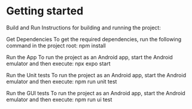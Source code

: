 # Getting started

Build and Run
Instructions for building and running the project:

Get Dependencies
To get the required dependencies, run the following command in the project root:
npm install

Run the App
To run the project as an Android app, start the Android emulator and then execute:
npx expo start

Run the Unit tests
To run the project as an Android app, start the Android emulator and then execute:
npm run unit test

Run the GUI tests
To run the project as an Android app, start the Android emulator and then execute:
npm run ui test 
